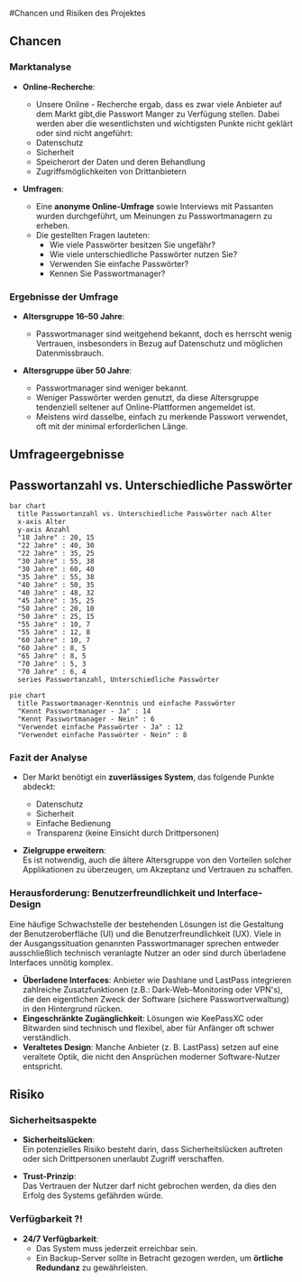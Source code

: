 #Chancen und Risiken des Projektes

## Chancen 

### Marktanalyse
- **Online-Recherche**:  
  -	Unsere Online - Recherche ergab, dass es zwar viele Anbieter auf dem Markt gibt,die Passwort Manger zu Verfügung stellen. Dabei werden aber die wesentlichsten und wichtigsten Punkte nicht geklärt oder sind nicht angeführt:  
  - Datenschutz  
  - Sicherheit  
  - Speicherort der Daten und deren Behandlung  
  - Zugriffsmöglichkeiten von Drittanbietern  

- **Umfragen**:  
  - Eine **anonyme Online-Umfrage** sowie Interviews mit Passanten wurden durchgeführt, um Meinungen zu Passwortmanagern zu erheben.  
  - Die gestellten Fragen lauteten:  
    - Wie viele Passwörter besitzen Sie ungefähr?  
    - Wie viele unterschiedliche Passwörter nutzen Sie?  
    - Verwenden Sie einfache Passwörter?  
    - Kennen Sie Passwortmanager?  

### Ergebnisse der Umfrage
- **Altersgruppe 16–50 Jahre**:  
  - Passwortmanager sind weitgehend bekannt, doch es herrscht wenig Vertrauen, insbesonders in Bezug auf Datenschutz und möglichen Datenmissbrauch. 

- **Altersgruppe über 50 Jahre**:  
  - Passwortmanager sind weniger bekannt.  
  - Weniger Passwörter werden genutzt, da diese Altersgruppe tendenziell seltener auf Online-Plattformen angemeldet ist.  
  - Meistens wird dasselbe, einfach zu merkende Passwort verwendet, oft mit der minimal erforderlichen Länge.

## Umfrageergebnisse
## Passwortanzahl vs. Unterschiedliche Passwörter

```mermaid
bar chart
  title Passwortanzahl vs. Unterschiedliche Passwörter nach Alter
  x-axis Alter
  y-axis Anzahl
  "18 Jahre" : 20, 15
  "22 Jahre" : 40, 30
  "22 Jahre" : 35, 25
  "30 Jahre" : 55, 38
  "30 Jahre" : 60, 40
  "35 Jahre" : 55, 38
  "40 Jahre" : 50, 35
  "40 Jahre" : 48, 32
  "45 Jahre" : 35, 25
  "50 Jahre" : 20, 10
  "50 Jahre" : 25, 15
  "55 Jahre" : 10, 7
  "55 Jahre" : 12, 8
  "60 Jahre" : 10, 7
  "60 Jahre" : 8, 5
  "65 Jahre" : 8, 5
  "70 Jahre" : 5, 3
  "70 Jahre" : 6, 4
  series Passwortanzahl, Unterschiedliche Passwörter
```

```mermaid
pie chart
  title Passwortmanager-Kenntnis und einfache Passwörter
  "Kennt Passwortmanager - Ja" : 14
  "Kennt Passwortmanager - Nein" : 6
  "Verwendet einfache Passwörter - Ja" : 12
  "Verwendet einfache Passwörter - Nein" : 8
```

### Fazit der Analyse
- Der Markt benötigt ein **zuverlässiges System**, das folgende Punkte abdeckt:  
  - Datenschutz  
  - Sicherheit  
  - Einfache Bedienung  
  - Transparenz (keine Einsicht durch Drittpersonen)  

- **Zielgruppe erweitern**:  
  Es ist notwendig, auch die ältere Altersgruppe von den Vorteilen solcher Applikationen zu überzeugen, um Akzeptanz und Vertrauen zu schaffen.

### Herausforderung: Benutzerfreundlichkeit und Interface-Design
Eine häufige Schwachstelle der bestehenden Lösungen ist die Gestaltung der Benutzeroberfläche (UI) und die Benutzerfreundlichkeit (UX). 
Viele in der Ausgangssituation genannten Passwortmanager sprechen entweder ausschließlich technisch veranlagte Nutzer an oder sind durch überladene Interfaces unnötig komplex.

- **Überladene Interfaces**: Anbieter wie Dashlane und LastPass integrieren zahlreiche Zusatzfunktionen (z.B.: Dark-Web-Monitoring oder VPN's), die den eigentlichen Zweck der Software (sichere Passwortverwaltung) in den Hintergrund rücken.
- **Eingeschränkte Zugänglichkeit**: Lösungen wie KeePassXC oder Bitwarden sind technisch und flexibel, aber für Anfänger oft schwer verständlich.
- **Veraltetes Design**: Manche Anbieter (z. B. LastPass) setzen auf eine veraltete Optik, die nicht den Ansprüchen moderner Software-Nutzer entspricht.

## Risiko

### Sicherheitsaspekte
- **Sicherheitslücken**:  
  Ein potenzielles Risiko besteht darin, dass Sicherheitslücken auftreten oder sich Drittpersonen unerlaubt Zugriff verschaffen.  

- **Trust-Prinzip**:  
  Das Vertrauen der Nutzer darf nicht gebrochen werden, da dies den Erfolg des Systems gefährden würde.  

### Verfügbarkeit ?!
- **24/7 Verfügbarkeit**:  
  - Das System muss jederzeit erreichbar sein.  
  - Ein Backup-Server sollte in Betracht gezogen werden, um **örtliche Redundanz** zu gewährleisten.
